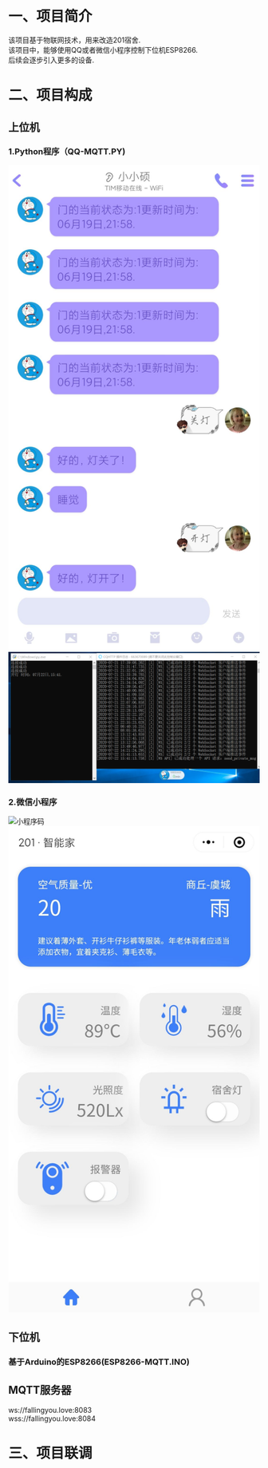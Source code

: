 # 一、项目简介
该项目基于物联网技术，用来改造201宿舍.  
该项目中，能够使用QQ或者微信小程序控制下位机ESP8266.  
后续会逐步引入更多的设备.
# 二、项目构成
## 上位机
### 1.Python程序（QQ-MQTT.PY)
![QQ界面](https://github.com/Anuo-shuo/201_IOT/blob/master/qq.jpg)  
![Python运行结果](https://github.com/Anuo-shuo/201_IOT/blob/master/py-run.png)
### 2.微信小程序
![小程序码](https://github.com/Anuo-shuo/201_IOT/blob/master/weapp-id.png)  
![小程序界面](https://github.com/Anuo-shuo/201_IOT/blob/master/weapp.jpg)
## 下位机
### 基于Arduino的ESP8266(ESP8266-MQTT.INO)
## MQTT服务器
ws://fallingyou.love:8083  
wss://fallingyou.love:8084
# 三、项目联调
